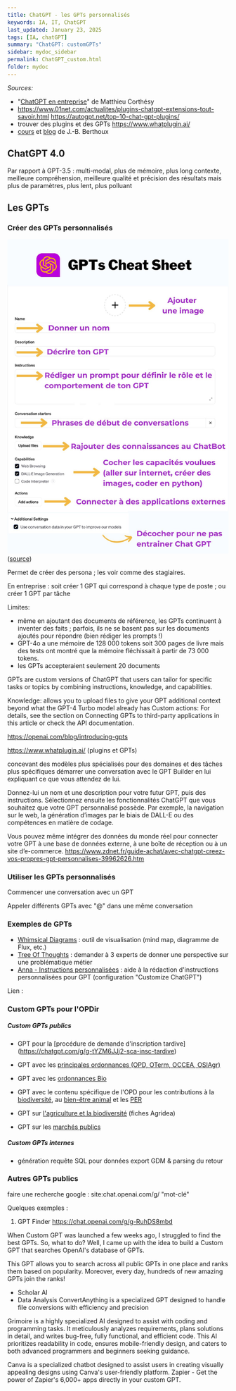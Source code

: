 ```yaml
---
title: ChatGPT - les GPTs personnalisés
keywords: IA, IT, ChatGPT
last_updated: January 23, 2025
tags: [IA, chatGPT]
summary: "ChatGPT: customGPTs"
sidebar: mydoc_sidebar
permalink: ChatGPT_custom.html
folder: mydoc
---
```


*Sources:*
* "[ChatGPT en entreprise](https://outilia.fr)" de Matthieu Corthésy
* https://www.01net.com/actualites/plugins-chatgpt-extensions-tout-savoir.html 
https://autogpt.net/top-10-chat-gpt-plugins/
* trouver des plugins et des GPTs https://www.whatplugin.ai/
* [cours](https://acoustic-licorice-c24.notion.site/4-Que-sont-les-GPTs-10-exemples-4a332e3d18374515b838975848a3220e) et [blog](https://academieweb3.com/gpts/) de J.-B. Berthoux
  
## ChatGPT 4.0

Par rapport à GPT-3.5 : multi-modal, plus de mémoire, plus long contexte, meilleure compréhension, meilleure qualité et précision des résultats mais plus de paramètres, plus lent, plus polluant


## Les GPTs

### Créer des GPTs personnalisés

![créer un GPT personnalisé](../../images/customGPT_cheatsheet.jpg "Créer un GPT")
([source](https://acoustic-licorice-c24.notion.site/4-Que-sont-les-GPTs-10-exemples-4a332e3d18374515b838975848a3220e))

Permet de créer des persona ; les voir comme des stagiaires.

En entreprise : soit créer 1 GPT qui correspond à chaque type de poste ; ou créer 1 GPT par tâche

Limites:
- même en ajoutant des documents de référence, les GPTs continuent à inventer des faits ; parfois, ils ne se basent pas sur les documents ajoutés pour répondre (bien rédiger les prompts !)
- GPT-4o a une mémoire de 128 000 tokens soit 300 pages de livre mais des tests ont montré que la mémoire fléchissait à partir de 73 000 tokens.
- les GPTs accepteraient seulement 20 documents

GPTs are custom versions of ChatGPT that users can tailor for specific tasks or topics by combining instructions, knowledge, and capabilities.

Knowledge: allows you to upload files to give your GPT additional context beyond what the GPT-4 Turbo model already has
Custom actions: For details, see the section on Connecting GPTs to third-party applications in this article or check the API documentation.

https://openai.com/blog/introducing-gpts 

https://www.whatplugin.ai/ (plugins et GPTs)

concevant des modèles plus spécialisés pour des domaines et des tâches plus spécifiques
démarrer une conversation avec le GPT Builder en lui expliquant ce que vous attendez de lui.

Donnez-lui un nom et une description pour votre futur GPT, puis des instructions. Sélectionnez ensuite les fonctionnalités ChatGPT que vous souhaitez que votre GPT personnalisé possède. Par exemple, la navigation sur le web, la génération d’images par le biais de DALL-E ou des compétences en matière de codage.

Vous pouvez même intégrer des données du monde réel pour connecter votre GPT à une base de données externe, à une boîte de réception ou à un site d’e-commerce.
https://www.zdnet.fr/guide-achat/avec-chatgpt-creez-vos-propres-gpt-personnalises-39962626.htm


### Utiliser les GPTs personnalisés

Commencer une conversation avec un GPT

Appeler différents GPTs avec "@" dans une même conversation

### Exemples de GPTs 

- [Whimsical Diagrams](https://chatgpt.com/g/g-vI2kaiM9N-whimsical-diagrams) : outil de visualisation (mind map, diagramme de Flux, etc.)
- [Tree Of Thoughts](https://chatgpt.com/g/g-LVXSGJ1VN-tree-of-thoughts) : demander à 3 experts de donner une perspective sur une problématique métier
- [Anna - Instructions personnalisées](https://chatgpt.com/g/g-XRHm1CIvc-anna-instructions-personnalisees) : aide à la rédaction d'instructions personnalisées pour GPT (configuration "Customize ChatGPT")

Lien : 

### Custom GPTs pour l'OPDir

##### Custom GPTs publics

* GPT pour la [procédure de demande d'inscription tardive] (https://chatgpt.com/g/g-tYZM6JJj2-sca-insc-tardive)

* GPT avec les [principales ordonnances (OPD, OTerm, OCCEA, OSIAgr)](https://chatgpt.com/g/g-x7lHJPugN-sca-oterm-osiagr-occea-opd-2024)

* GPT avec les [ordonnances Bio](https://chatgpt.com/g/g-hzozo3blj-sca-ordonnances-bio-obio-oab-oafg-oab-defr)

* GPT avec le contenu spécifique de l'OPD pour les contributions à la [biodiversité](https://chatgpt.com/g/g-9pMPLGz8o-sca-opd-biodiversite), au [bien-être animal](https://chatgpt.com/g/g-QL8136ho3-sca-opd-bien-etre-animal) et les [PER](https://chatgpt.com/g/g-7Bt0Fxb1v-sca-opd-per)

* GPT sur [l'agriculture et la biodiversité](https://chatgpt.com/g/g-5HdBQh98j-sca-agriculture-et-biodiversite) (fiches Agridea)

* GPT sur les [marchés publics](https://chatgpt.com/g/g-67875d1a76c081919e72ecf74af52ec5-sca-marches-publics) 

##### Custom GPTs internes

* génération requête SQL pour données export GDM & parsing du retour

### Autres GPTs publics 

faire une recherche google :
site:chat.openai.com/g/ "mot-clé"

Quelques exemples : 

1. GPT Finder
https://chat.openai.com/g/g-RuhDS8mbd

When Custom GPT was launched a few weeks ago, I struggled to find the best GPTs. So, what to do? Well, I came up with the idea to build a Custom GPT that searches OpenAI's database of GPTs.

This GPT allows you to search across all public GPTs in one place and ranks them based on popularity. Moreover, every day, hundreds of new amazing GPTs join the ranks!

* Scholar AI
* Data Analysis
ConvertAnything is a specialized GPT designed to handle file conversions with efficiency and precision

Grimoire is a highly specialized AI designed to assist with coding and programming tasks. It meticulously analyzes requirements, plans solutions in detail, and writes bug-free, fully functional, and efficient code. This AI prioritizes readability in code, ensures mobile-friendly design, and caters to both advanced programmers and beginners seeking guidance.

Canva is a specialized chatbot designed to assist users in creating visually appealing designs using Canva's user-friendly platform.
Zapier - Get the power of Zapier's 6,000+ apps directly in your custom GPT.


